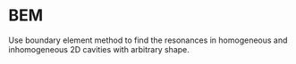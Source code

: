 # BEM
Use boundary element method to find the resonances in homogeneous and inhomogeneous 2D cavities with arbitrary shape.
